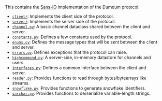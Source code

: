 This contains the [Sans-IO] implementation of the Dumdum protocol.

- [`client/`](client/): Implements the client side of the protocol.
- [`server/`](server/): Implements the server side of the protocol.
- [`channel.py`](channel.py): A basic channel dataclass shared between the client and server.
- [`constants.py`](constants.py): Defines a few constants used by the protocol.
- [`enums.py`](enums.py): Defines the message types that will be sent between the client and server.
- [`errors.py`](errors.py): Defines exceptions that the protocol can raise.
- [`highcommand.py`](highcommand.py): A server-side, in-memory datastore for channels and users.
- [`interfaces.py`](interfaces.py): Defines a common interface between the client and server.
- [`reader.py`](reader.py): Provides functions to read through bytes/bytearrays like streams.
- [`snowflake.py`](snowflake.py): Provides functions to generate snowflake identifiers.
- [`varchar.py`](varchar.py): Provides functions to de/serialize variable-length strings.

[Sans-IO]: https://sans-io.readthedocs.io/
